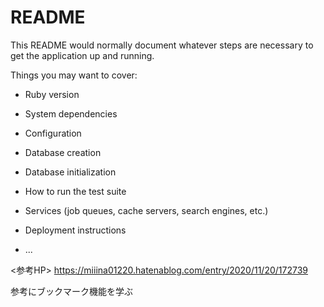 # README

This README would normally document whatever steps are necessary to get the
application up and running.

Things you may want to cover:

* Ruby version

* System dependencies

* Configuration

* Database creation

* Database initialization

* How to run the test suite

* Services (job queues, cache servers, search engines, etc.)

* Deployment instructions

* ...


<参考HP>
https://miiina01220.hatenablog.com/entry/2020/11/20/172739


参考にブックマーク機能を学ぶ